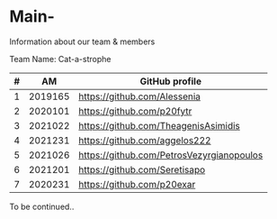 # Main-
Information about our team &amp; members 

Team Name: Cat-a-strophe


| # | ΑΜ | GitHub profile |
| -- | -- | -- |
| 1 | 2019165| https://github.com/Alessenia |
| 2 | 2020101| https://github.com/p20fytr    |
| 3 |2021022| https://github.com/TheagenisAsimidis    |
| 4| 2021231| https://github.com/aggelos222    |
| 5 | 2021026| https://github.com/PetrosVezyrgianopoulos    |
| 6 | 2021201| https://github.com/Seretisapo    |
| 7 | 2020231 | https://github.com/p20exar   |


To be continued..
